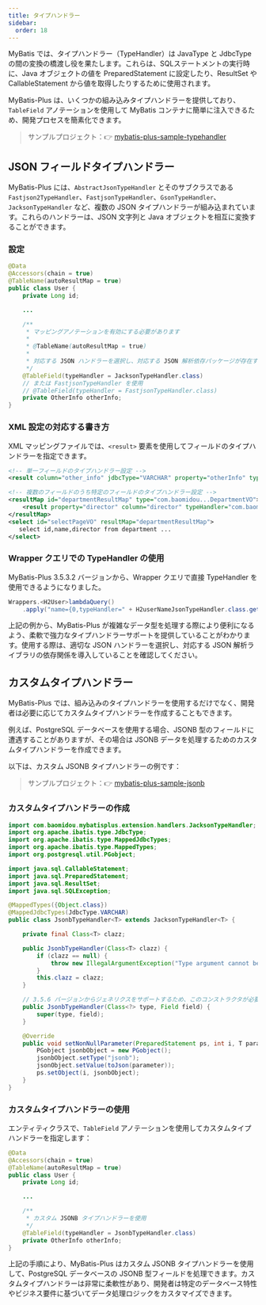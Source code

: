 ```yaml
---
title: タイプハンドラー
sidebar:
  order: 18
---
```


MyBatis では、タイプハンドラー（TypeHandler）は JavaType と JdbcType の間の変換の橋渡し役を果たします。これらは、SQLステートメントの実行時に、Java オブジェクトの値を PreparedStatement に設定したり、ResultSet や CallableStatement から値を取得したりするために使用されます。

MyBatis-Plus は、いくつかの組み込みタイプハンドラーを提供しており、`TableField` アノテーションを使用して MyBatis コンテナに簡単に注入できるため、開発プロセスを簡素化できます。

> サンプルプロジェクト：👉 [mybatis-plus-sample-typehandler](https://github.com/baomidou/mybatis-plus-samples/tree/master/mybatis-plus-sample-typehandler)

## JSON フィールドタイプハンドラー

MyBatis-Plus には、`AbstractJsonTypeHandler` とそのサブクラスである `Fastjson2TypeHandler`、`FastjsonTypeHandler`、`GsonTypeHandler`、`JacksonTypeHandler` など、複数の JSON タイプハンドラーが組み込まれています。これらのハンドラーは、JSON 文字列と Java オブジェクトを相互に変換することができます。

### 設定

```java
@Data
@Accessors(chain = true)
@TableName(autoResultMap = true)
public class User {
    private Long id;

    ...

    /**
     * マッピングアノテーションを有効にする必要があります
     *
     * @TableName(autoResultMap = true)
     *
     * 対応する JSON ハンドラーを選択し、対応する JSON 解析依存パッケージが存在することを確認してください
     */
    @TableField(typeHandler = JacksonTypeHandler.class)
    // または FastjsonTypeHandler を使用
    // @TableField(typeHandler = FastjsonTypeHandler.class)
    private OtherInfo otherInfo;
}
```

### XML 設定の対応する書き方

XML マッピングファイルでは、`<result>` 要素を使用してフィールドのタイプハンドラーを指定できます。

```xml
<!-- 単一フィールドのタイプハンドラー設定 -->
<result column="other_info" jdbcType="VARCHAR" property="otherInfo" typeHandler="com.baomidou.mybatisplus.extension.handlers.JacksonTypeHandler" />

<!-- 複数のフィールドのうち特定のフィールドのタイプハンドラー設定 -->
<resultMap id="departmentResultMap" type="com.baomidou...DepartmentVO">
    <result property="director" column="director" typeHandler="com.baomidou.mybatisplus.extension.handlers.JacksonTypeHandler" />
</resultMap>
<select id="selectPageVO" resultMap="departmentResultMap">
   select id,name,director from department ...
</select>
```

### Wrapper クエリでの TypeHandler の使用

MyBatis-Plus 3.5.3.2 バージョンから、Wrapper クエリで直接 TypeHandler を使用できるようになりました。

```java
Wrappers.<H2User>lambdaQuery()
    .apply("name={0,typeHandler=" + H2userNameJsonTypeHandler.class.getCanonicalName() + "}", "{\"id\":101,\"name\":\"Tomcat\"}"))
```

上記の例から、MyBatis-Plus が複雑なデータ型を処理する際により便利になるよう、柔軟で強力なタイプハンドラーサポートを提供していることがわかります。使用する際は、適切な JSON ハンドラーを選択し、対応する JSON 解析ライブラリの依存関係を導入していることを確認してください。

## カスタムタイプハンドラー

MyBatis-Plus では、組み込みのタイプハンドラーを使用するだけでなく、開発者は必要に応じてカスタムタイプハンドラーを作成することもできます。

例えば、PostgreSQL データベースを使用する場合、JSONB 型のフィールドに遭遇することがありますが、その場合は JSONB データを処理するためのカスタムタイプハンドラーを作成できます。

以下は、カスタム JSONB タイプハンドラーの例です：

> サンプルプロジェクト：👉 [mybatis-plus-sample-jsonb](https://github.com/baomidou/mybatis-plus-samples/tree/master/mybatis-plus-sample-jsonb)

### カスタムタイプハンドラーの作成

```java
import com.baomidou.mybatisplus.extension.handlers.JacksonTypeHandler;
import org.apache.ibatis.type.JdbcType;
import org.apache.ibatis.type.MappedJdbcTypes;
import org.apache.ibatis.type.MappedTypes;
import org.postgresql.util.PGobject;

import java.sql.CallableStatement;
import java.sql.PreparedStatement;
import java.sql.ResultSet;
import java.sql.SQLException;

@MappedTypes({Object.class})
@MappedJdbcTypes(JdbcType.VARCHAR)
public class JsonbTypeHandler<T> extends JacksonTypeHandler<T> {

    private final Class<T> clazz;

    public JsonbTypeHandler(Class<T> clazz) {
        if (clazz == null) {
            throw new IllegalArgumentException("Type argument cannot be null");
        }
        this.clazz = clazz;
    }

    // 3.5.6 バージョンからジェネリクスをサポートするため、このコンストラクタが必要です
    public JsonbTypeHandler(Class<?> type, Field field) {
        super(type, field);
    }

    @Override
    public void setNonNullParameter(PreparedStatement ps, int i, T parameter, JdbcType jdbcType) throws SQLException {
        PGobject jsonbObject = new PGobject();
        jsonbObject.setType("jsonb");
        jsonObject.setValue(toJson(parameter));
        ps.setObject(i, jsonbObject);
    }
}
```

### カスタムタイプハンドラーの使用

エンティティクラスで、`TableField` アノテーションを使用してカスタムタイプハンドラーを指定します：

```java
@Data
@Accessors(chain = true)
@TableName(autoResultMap = true)
public class User {
    private Long id;

    ...

    /**
     * カスタム JSONB タイプハンドラーを使用
     */
    @TableField(typeHandler = JsonbTypeHandler.class)
    private OtherInfo otherInfo;
}
```

上記の手順により、MyBatis-Plus はカスタム JSONB タイプハンドラーを使用して、PostgreSQL データベースの JSONB 型フィールドを処理できます。カスタムタイプハンドラーは非常に柔軟性があり、開発者は特定のデータベース特性やビジネス要件に基づいてデータ処理ロジックをカスタマイズできます。
